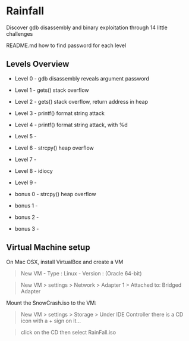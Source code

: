 # Rainfall

Discover gdb disassembly and binary exploitation through 14 little challenges

README.md how to find password for each level

## Levels Overview

* Level 0 - gdb disassembly reveals argument password

* Level 1 - gets() stack overflow

* Level 2 - gets() stack overflow, return address in heap

* Level 3 - printf() format string attack

* Level 4 - printf() format string attack, with %d

* Level 5 - 

* Level 6 - strcpy() heap overflow

* Level 7 - 

* Level 8 - idiocy

* Level 9 - 

* bonus 0 - strcpy() heap overflow

* bonus 1 - 

* bonus 2 - 

* bonus 3 - 

## Virtual Machine setup

On Mac OSX, install VirtualBox and create a VM

> New VM - Type : Linux - Version : (Oracle 64-bit)

> New VM > settings > Network > Adapter 1 > Attached to: Bridged Adapter

Mount the SnowCrash.iso to the VM:

> New VM > settings > Storage > Under IDE Controller there is a CD icon with a + sign on it...

> click on the CD then select RainFall.iso
